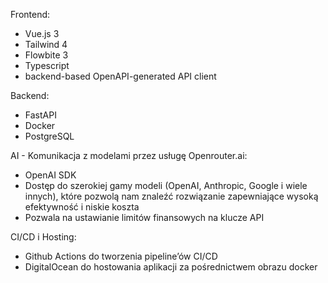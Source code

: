 Frontend:

- Vue.js 3
- Tailwind 4
- Flowbite 3
- Typescript
- backend-based OpenAPI-generated API client

Backend:

- FastAPI
- Docker
- PostgreSQL

AI - Komunikacja z modelami przez usługę Openrouter.ai:

- OpenAI SDK
- Dostęp do szerokiej gamy modeli (OpenAI, Anthropic, Google i wiele innych), które pozwolą nam znaleźć rozwiązanie zapewniające wysoką efektywność i niskie koszta
- Pozwala na ustawianie limitów finansowych na klucze API

CI/CD i Hosting:

- Github Actions do tworzenia pipeline’ów CI/CD
- DigitalOcean do hostowania aplikacji za pośrednictwem obrazu docker
